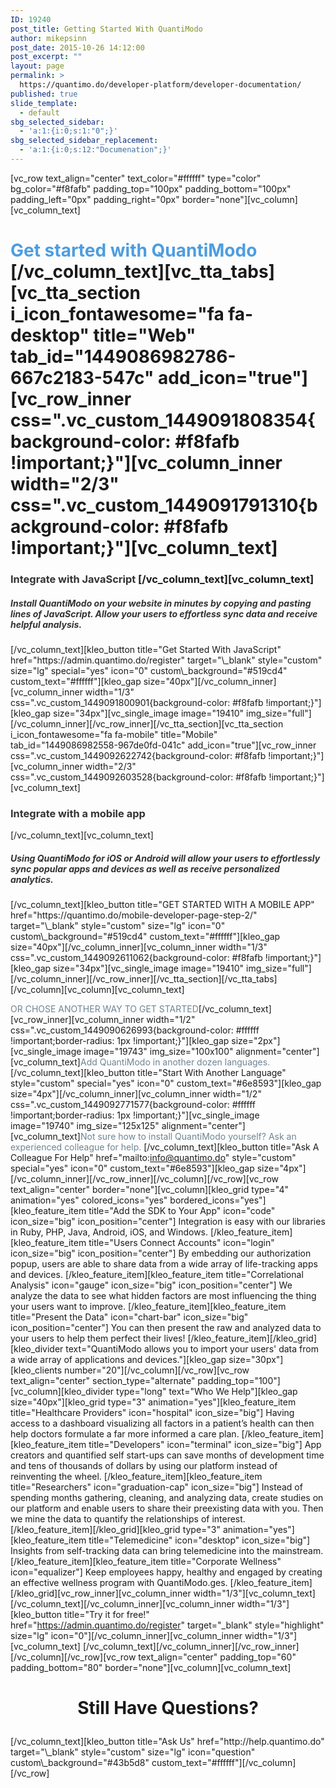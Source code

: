 ```yaml
---
ID: 19240
post_title: Getting Started With QuantiModo
author: mikepsinn
post_date: 2015-10-26 14:12:00
post_excerpt: ""
layout: page
permalink: >
  https://quantimo.do/developer-platform/developer-documentation/
published: true
slide_template:
  - default
sbg_selected_sidebar:
  - 'a:1:{i:0;s:1:"0";}'
sbg_selected_sidebar_replacement:
  - 'a:1:{i:0;s:12:"Documenation";}'
---
```

[vc_row text_align="center" text_color="#ffffff" type="color" bg_color="#f8fafb" padding_top="100px" padding_bottom="100px" padding_left="0px" padding_right="0px" border="none"][vc_column][vc_column_text] 
# **<span style="color: #4d9de0;">Get started with QuantiModo</span>** [/vc_column_text][vc_tta_tabs][vc_tta_section i_icon_fontawesome="fa fa-desktop" title="Web" tab_id="1449086982786-667c2183-547c" add_icon="true"][vc_row_inner css=".vc_custom_1449091808354{background-color: #f8fafb !important;}"][vc_column_inner width="2/3" css=".vc_custom_1449091791310{background-color: #f8fafb !important;}"][vc_column_text] 

### **<span style="color: #333333;">Integrate with JavaScript</span>** [/vc_column_text][vc_column_text] 

<h5 style="text-align: left;">
  <span style="color: #333333;">Install QuantiModo on your website in minutes by copying and pasting lines of JavaScript. Allow your users to effortless sync data and receive helpful analysis.</span>
</h5> [/vc_column_text][kleo_button title="Get Started With JavaScript" href="https://admin.quantimo.do/register" target="\_blank" style="custom" size="lg" special="yes" icon="0" custom\_background="#519cd4" custom_text="#ffffff"][kleo_gap size="40px"][/vc_column_inner][vc_column_inner width="1/3" css=".vc_custom_1449091800901{background-color: #f8fafb !important;}"][kleo_gap size="34px"][vc_single_image image="19410" img_size="full"][/vc_column_inner][/vc_row_inner][/vc_tta_section][vc_tta_section i_icon_fontawesome="fa fa-mobile" title="Mobile" tab_id="1449086982558-967de0fd-041c" add_icon="true"][vc_row_inner css=".vc_custom_1449092622742{background-color: #f8fafb !important;}"][vc_column_inner width="2/3" css=".vc_custom_1449092603528{background-color: #f8fafb !important;}"][vc_column_text] 

<h3 style="text-align: left;">
  <span style="color: #333333;">Integrate with a mobile app</span>
</h3> [/vc_column_text][vc_column_text] 

<h5 style="text-align: left;">
  <span style="color: #333333;">Using QuantiModo for iOS or Android will allow your users to effortlessly sync popular apps and devices as well as receive personalized analytics. </span>
</h5> [/vc_column_text][kleo_button title="GET STARTED WITH A MOBILE APP" href="https://quantimo.do/mobile-developer-page-step-2/" target="\_blank" style="custom" size="lg" icon="0" custom\_background="#519cd4" custom_text="#ffffff"][kleo_gap size="40px"][/vc_column_inner][vc_column_inner width="1/3" css=".vc_custom_1449092611062{background-color: #f8fafb !important;}"][kleo_gap size="34px"][vc_single_image image="19410" img_size="full"][/vc_column_inner][/vc_row_inner][/vc_tta_section][/vc_tta_tabs][/vc_column][vc_column][vc_column_text]

<span style="color: #6e8593;">OR CHOSE ANOTHER WAY TO GET STARTED</span>[/vc_column_text][vc_row_inner][vc_column_inner width="1/2" css=".vc_custom_1449090626993{background-color: #ffffff !important;border-radius: 1px !important;}"][kleo_gap size="2px"][vc_single_image image="19743" img_size="100x100" alignment="center"][vc_column_text]<span style="color: #6e8593;">Add QuantiModo in another dozen languages.</span>[/vc_column_text][kleo_button title="Start With Another Language" style="custom" special="yes" icon="0" custom_text="#6e8593"][kleo_gap size="4px"][/vc_column_inner][vc_column_inner width="1/2" css=".vc_custom_1449092771577{background-color: #ffffff !important;border-radius: 1px !important;}"][vc_single_image image="19740" img_size="125x125" alignment="center"][vc_column_text]<span style="color: #6e8593;">Not sure how to install QuantiModo yourself? Ask an experienced colleague for help. </span>[/vc_column_text][kleo_button title="Ask A Colleague For Help" href="mailto:info@quantimo.do" style="custom" special="yes" icon="0" custom_text="#6e8593"][kleo_gap size="4px"][/vc_column_inner][/vc_row_inner][/vc_column][/vc_row][vc_row text_align="center" border="none"][vc_column][kleo_grid type="4" animation="yes" colored_icons="yes" bordered_icons="yes"][kleo_feature_item title="Add the SDK to Your App" icon="code" icon_size="big" icon_position="center"] Integration is easy with our libraries in Ruby, PHP, Java, Android, iOS, and Windows. [/kleo_feature_item][kleo_feature_item title="Users Connect Accounts" icon="login" icon_size="big" icon_position="center"] By embedding our authorization popup, users are able to share data from a wide array of life-tracking apps and devices. [/kleo_feature_item][kleo_feature_item title="Correlational Analysis" icon="gauge" icon_size="big" icon_position="center"] We analyze the data to see what hidden factors are most influencing the thing your users want to improve. [/kleo_feature_item][kleo_feature_item title="Present the Data" icon="chart-bar" icon_size="big" icon_position="center"] You can then present the raw and analyzed data to your users to help them perfect their lives! [/kleo_feature_item][/kleo_grid][kleo_divider text="QuantiModo allows you to import your users' data from a wide array of applications and devices."][kleo_gap size="30px"][kleo_clients number="20"][/vc_column][/vc_row][vc_row text_align="center" section_type="alternate" padding_top="100"][vc_column][kleo_divider type="long" text="Who We Help"][kleo_gap size="40px"][kleo_grid type="3" animation="yes"][kleo_feature_item title="Healthcare Providers" icon="hospital" icon_size="big"] Having access to a dashboard visualizing all factors in a patient’s health can then help doctors formulate a far more informed a care plan. [/kleo_feature_item][kleo_feature_item title="Developers" icon="terminal" icon_size="big"] App creators and quantified self start-ups can save months of development time and tens of thousands of dollars by using our platform instead of reinventing the wheel. [/kleo_feature_item][kleo_feature_item title="Researchers" icon="graduation-cap" icon_size="big"] Instead of spending months gathering, cleaning, and analyzing data, create studies on our platform and enable users to share their preexisting data with you. Then we mine the data to quantify the relationships of interest. [/kleo_feature_item][/kleo_grid][kleo_grid type="3" animation="yes"][kleo_feature_item title="Telemedicine" icon="desktop" icon_size="big"] Insights from self-tracking data can bring telemedicine into the mainstream. [/kleo_feature_item][kleo_feature_item title="Corporate Wellness" icon="equalizer"] Keep employees happy, healthy and engaged by creating an effective wellness program with QuantiModo.ges. [/kleo_feature_item][/kleo_grid][vc_row_inner][vc_column_inner width="1/3"][vc_column_text] [/vc_column_text][/vc_column_inner][vc_column_inner width="1/3"][kleo_button title="Try it for free!" href="https://admin.quantimo.do/register" target="\_blank" style="highlight" size="lg" icon="0"][/vc\_column_inner][vc_column_inner width="1/3"][vc_column_text] [/vc_column_text][/vc_column_inner][/vc_row_inner][/vc_column][/vc_row][vc_row text_align="center" padding_top="60" padding_bottom="80" border="none"][vc_column][vc_column_text] <h1 style="text-align: center;">
  Still Have Questions?
</h1> [/vc_column_text][kleo_button title="Ask Us" href="http://help.quantimo.do" target="\_blank" style="custom" size="lg" icon="question" custom\_background="#43b5d8" custom_text="#ffffff"][/vc_column][/vc_row]